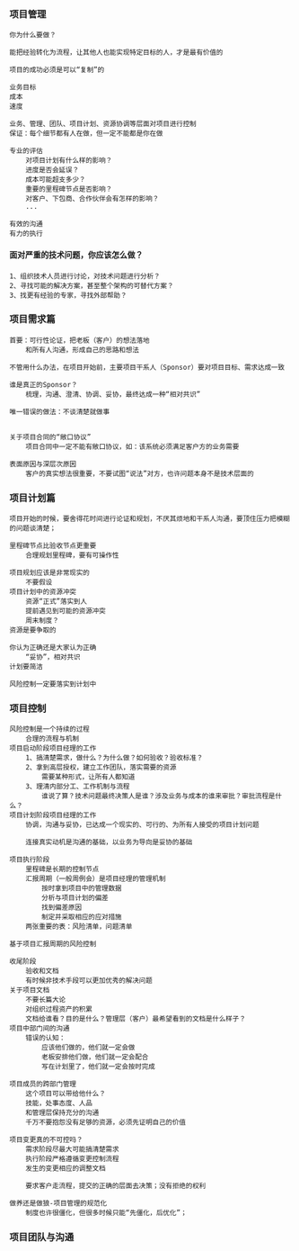 ### 项目管理
    你为什么要做？

    能把经验转化为流程，让其他人也能实现特定目标的人，才是最有价值的

    项目的成功必须是可以“复制”的

    业务目标
    成本
    速度

    业务、管理、团队、项目计划、资源协调等层面对项目进行控制
    保证：每个细节都有人在做，但一定不能都是你在做

    专业的评估
        对项目计划有什么样的影响？
        进度是否会延误？
        成本可能超支多少？
        重要的里程碑节点是否影响？
        对客户、下包商、合作伙伴会有怎样的影响？
        ...

    有效的沟通
    有力的执行


#### 面对严重的技术问题，你应该怎么做？

    1、组织技术人员进行讨论，对技术问题进行分析？
    2、寻找可能的解决方案，甚至整个架构的可替代方案？
    3、找更有经验的专家，寻找外部帮助？

### 项目需求篇

    首要：可行性论证，把老板（客户）的想法落地
        和所有人沟通，形成自己的思路和想法

    不管用什么办法，在项目开始前，主要项目干系人（Sponsor）要对项目目标、需求达成一致

    谁是真正的Sponsor？
        梳理，沟通、澄清、协调、妥协，最终达成一种“相对共识”

    唯一错误的做法：不谈清楚就做事


    关于项目合同的“敞口协议”
        项目合同中一定不能有敞口协议，如：该系统必须满足客户方的业务需要

    表面原因与深层次原因
        客户的真实想法很重要，不要试图“说法”对方，也许问题本身不是技术层面的
### 项目计划篇

    项目开始的时候，要舍得花时间进行论证和规划，不厌其烦地和干系人沟通，要顶住压力把模糊的问题谈清楚；

    里程碑节点比验收节点更重要
        合理规划里程碑，要有可操作性

    项目规划应该是非常现实的
        不要假设
    项目计划中的资源冲突
        资源“正式”落实到人
        提前遇见到可能的资源冲突
        周末制度？
    资源是要争取的

    你认为正确还是大家认为正确
        “妥协”，相对共识
    计划要简洁

    风险控制一定要落实到计划中

### 项目控制

    风险控制是一个持续的过程
        合理的流程与机制
    项目启动阶段项目经理的工作
        1、搞清楚需求，做什么？为什么做？如何验收？验收标准？
        2、拿到高层授权，建立工作团队，落实需要的资源
            需要某种形式，让所有人都知道
        3、理清内部分工、工作机制与流程
            谁说了算？技术问题最终决策人是谁？涉及业务与成本的谁来审批？审批流程是什么？
    项目计划阶段项目经理的工作
        协调，沟通与妥协，已达成一个现实的、可行的、为所有人接受的项目计划问题

        连接真实动机是沟通的基础，以业务为导向是妥协的基础

    项目执行阶段
        里程碑是长期的控制节点
        汇报周期（一般周例会）是项目经理的管理机制
            按时拿到项目中的管理数据
            分析与项目计划的偏差
            找到偏差原因
            制定并采取相应的应对措施
        两张重要的表：风险清单，问题清单

    基于项目汇报周期的风险控制

    收尾阶段
        验收和文档
        有时候非技术手段可以更加优秀的解决问题
    关于项目文档
        不要长篇大论
        对组织过程资产的积累
        文档给谁看？目的是什么？管理层（客户）最希望看到的文档是什么样子？
    项目中部门间的沟通
        错误的认知：
            应该他们做的，他们就一定会做
            老板安排他们做，他们就一定会配合
            写在计划里了，他们就一定会按时完成

    项目成员的跨部门管理
        这个项目可以带给他什么？
        技能，处事态度、人品
        和管理层保持充分的沟通
        千万不要抱怨没有足够的资源，必须先证明自己的价值

    项目变更真的不可控吗？
        需求阶段尽最大可能搞清楚需求
        执行阶段严格遵循变更控制流程
        发生的变更相应的调整文档

        要求客户走流程，提交的正确的层面去决策；没有拒绝的权利

    做养还是做狼-项目管理的规范化
        制度也许很僵化，但很多时候只能“先僵化，后优化”；


### 项目团队与沟通

    




